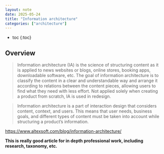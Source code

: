 ```yaml
---
layout: note
date: 2025-05-24
title: "Information architecture"
categories: ["architecture"]
---
```


- toc
{:toc}

## Overview

>Information architecture (IA) is the science of structuring content as it is applied to news websites or blogs, online stores, booking apps, downloadable software, etc. The goal of information architecture is to classify the content in a clear and understandable way and arrange it according to relations between the content pieces, allowing users to find what they need with less effort. Not applied solely when creating a product from scratch, IA is used in redesign.

>Information architecture is a part of interaction design that considers content, context, and users. This means that user needs, business goals, and different types of content must be taken into account while structuring a product’s information.

https://www.altexsoft.com/blog/information-architecture/

**This is really good article for in depth professional work, including research, taxonomy, etc.**
